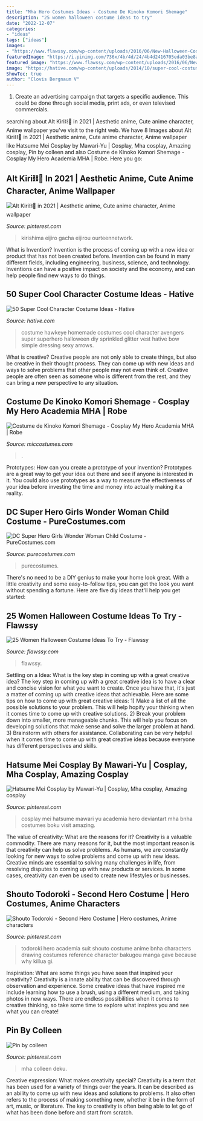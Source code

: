 ```yaml
---
title: "Mha Hero Costumes Ideas - Costume De Kinoko Komori Shemage"
description: "25 women halloween costume ideas to try"
date: "2022-12-07"
categories:
- "ideas"
tags: ["ideas"]
images:
- "https://www.flawssy.com/wp-content/uploads/2016/06/New-Halloween-Costumes-Ideas-Adult-Sexy-costumes.jpg"
featuredImage: "https://i.pinimg.com/736x/4b/4d/24/4b4d2416705eda03be8a55b2276f5cb6.jpg"
featured_image: "https://www.flawssy.com/wp-content/uploads/2016/06/New-Halloween-Costumes-Ideas-Adult-Sexy-costumes.jpg"
image: "https://hative.com/wp-content/uploads/2014/10/super-cool-costume-ideas/10-homemade-hawkeye-costume.jpg"
ShowToc: true
author: "Clovis Bergnaum V"
---
```



1. Create an advertising campaign that targets a specific audience. This could be done through social media, print ads, or even televised commercials.

	

		
searching about Alt Kiri⛓🔪 in 2021 | Aesthetic anime, Cute anime character, Anime wallpaper you've visit to the right web. We have 8 Images about Alt Kiri⛓🔪 in 2021 | Aesthetic anime, Cute anime character, Anime wallpaper like Hatsume Mei Cosplay by Mawari-Yu | Cosplay, Mha cosplay, Amazing cosplay, Pin by colleen and also Costume de Kinoko Komori Shemage - Cosplay My Hero Academia MHA | Robe. Here you go:
		
    
## Alt Kiri⛓🔪 In 2021 | Aesthetic Anime, Cute Anime Character, Anime Wallpaper

<img loading=lazy src="https://i.pinimg.com/736x/ec/77/04/ec770480678fa9827f40aeb728620022.jpg" onerror="this.onerror=null;this.src='https://tse4.mm.bing.net/th?id=OIP.Ikm244dNcbRsWsua-hkZyAHaHa&amp;pid=15.1';" alt="Alt Kiri⛓🔪 in 2021 | Aesthetic anime, Cute anime character, Anime wallpaper">

_Source: pinterest.com_

>kirishima eijiro gacha eijirou ourteennetwork. 

	

What is Invention?
Invention is the process of coming up with a new idea or product that has not been created before. Invention can be found in many different fields, including engineering, business, science, and technology. Inventions can have a positive impact on society and the economy, and can help people find new ways to do things.

    
## 50 Super Cool Character Costume Ideas - Hative

<img loading=lazy src="https://hative.com/wp-content/uploads/2014/10/super-cool-costume-ideas/10-homemade-hawkeye-costume.jpg" onerror="this.onerror=null;this.src='https://tse3.mm.bing.net/th?id=OIP.qDukFPy1sEzK_sTSee0YMwHaLG&amp;pid=15.1';" alt="50 Super Cool Character Costume Ideas - Hative">

_Source: hative.com_

>costume hawkeye homemade costumes cool character avengers super superhero halloween diy sprinkled glitter vest hative bow simple dressing sexy arrows. 

	

What is creative?
Creative people are not only able to create things, but also be creative in their thought process. They can come up with new ideas and ways to solve problems that other people may not even think of. Creative people are often seen as someone who is different from the rest, and they can bring a new perspective to any situation.

    
## Costume De Kinoko Komori Shemage - Cosplay My Hero Academia MHA | Robe

<img loading=lazy src="https://www.miccostumes.com/fr/images/path-products/image-CMHA009KK-2.jpg/&amp;width=1200&amp;height=1200&amp;a.jpg" onerror="this.onerror=null;this.src='https://tse4.mm.bing.net/th?id=OIP.m98Ho_EPDW3atxnIyN0E2QHaK3&amp;pid=15.1';" alt="Costume de Kinoko Komori Shemage - Cosplay My Hero Academia MHA | Robe">

_Source: miccostumes.com_

>. 

	

Prototypes: How can you create a prototype of your invention?
Prototypes are a great way to get your idea out there and see if anyone is interested in it. You could also use prototypes as a way to measure the effectiveness of your idea before investing the time and money into actually making it a reality.

    
## DC Super Hero Girls Wonder Woman Child Costume - PureCostumes.com

<img loading=lazy src="https://www.purecostumes.com/mm5/graphics/00000001/R620743_full_1.jpg" onerror="this.onerror=null;this.src='https://tse4.mm.bing.net/th?id=OIP.35K7mZpfPxFX7cGF5i1mFQHaLO&amp;pid=15.1';" alt="DC Super Hero Girls Wonder Woman Child Costume - PureCostumes.com">

_Source: purecostumes.com_

>purecostumes. 

	

There's no need to be a DIY genius to make your home look great. With a little creativity and some easy-to-follow tips, you can get the look you want without spending a fortune. Here are five diy ideas that'll help you get started:  

    
## 25 Women Halloween Costume Ideas To Try - Flawssy

<img loading=lazy src="https://www.flawssy.com/wp-content/uploads/2016/06/New-Halloween-Costumes-Ideas-Adult-Sexy-costumes.jpg" onerror="this.onerror=null;this.src='https://tse3.mm.bing.net/th?id=OIP.uStp6iGSDPn3J6e5mzX5vQHaLA&amp;pid=15.1';" alt="25 Women Halloween Costume Ideas To Try - Flawssy">

_Source: flawssy.com_

>flawssy. 

	

Settling on a Idea: What is the key step in coming up with a great creative idea?
The key step in coming up with a great creative idea is to have a clear and concise vision for what you want to create. Once you have that, it's just a matter of coming up with creative ideas that achievable. Here are some tips on how to come up with great creative ideas: 1) Make a list of all the possible solutions to your problem. This will help hopify your thinking when it comes time to come up with creative solutions. 2) Break your problem down into smaller, more manageable chunks. This will help you focus on developing solutions that make sense and solve the larger problem at hand. 3) Brainstorm with others for assistance. Collaborating can be very helpful when it comes time to come up with great creative ideas because everyone has different perspectives and skills.

    
## Hatsume Mei Cosplay By Mawari-Yu | Cosplay, Mha Cosplay, Amazing Cosplay

<img loading=lazy src="https://i.pinimg.com/736x/f0/00/4d/f0004dd7556792f9181faeb9b8c5a242.jpg" onerror="this.onerror=null;this.src='https://tse1.mm.bing.net/th?id=OIP.EwA_lsHNNIpGZ0zwLAePuQHaLH&amp;pid=15.1';" alt="Hatsume Mei Cosplay by Mawari-Yu | Cosplay, Mha cosplay, Amazing cosplay">

_Source: pinterest.com_

>cosplay mei hatsume mawari yu academia hero deviantart mha bnha costumes boku visit amazing. 

	

The value of creativity: What are the reasons for it?
Creativity is a valuable commodity. There are many reasons for it, but the most important reason is that creativity can help us solve problems. As humans, we are constantly looking for new ways to solve problems and come up with new ideas. Creative minds are essential to solving many challenges in life, from resolving disputes to coming up with new products or services. In some cases, creativity can even be used to create new lifestyles or businesses.

    
## Shouto Todoroki - Second Hero Costume | Hero Costumes, Anime Characters

<img loading=lazy src="https://i.pinimg.com/736x/4b/4d/24/4b4d2416705eda03be8a55b2276f5cb6.jpg" onerror="this.onerror=null;this.src='https://tse4.mm.bing.net/th?id=OIP.Cw-jF1lzsShQR_S1S-4_7gHaKL&amp;pid=15.1';" alt="Shouto Todoroki - Second Hero Costume | Hero costumes, Anime characters">

_Source: pinterest.com_

>todoroki hero academia suit shouto costume anime bnha characters drawing costumes reference character bakugou manga gave because why killua gi. 

	

Inspiration: What are some things you have seen that inspired your creativity?
Creativity is a innate ability that can be discovered through observation and experience. Some creative ideas that have inspired me include learning how to use a brush, using a different medium, and taking photos in new ways. There are endless possibilities when it comes to creative thinking, so take some time to explore what inspires you and see what you can create!

    
## Pin By Colleen

<img loading=lazy src="https://i.pinimg.com/736x/cd/a5/dd/cda5dd2f3cfa46a643abf982efb99d7f.jpg" onerror="this.onerror=null;this.src='https://tse3.mm.bing.net/th?id=OIP.h2tetwDaVZgXNE3Xx84cxgHaKX&amp;pid=15.1';" alt="Pin by colleen">

_Source: pinterest.com_

>mha colleen deku. 

	

Creative expression: What makes creativity special?
Creativity is a term that has been used for a variety of things over the years. It can be described as an ability to come up with new ideas and solutions to problems. It also often refers to the process of making something new, whether it be in the form of art, music, or literature. The key to creativity is often being able to let go of what has been done before and start from scratch.


